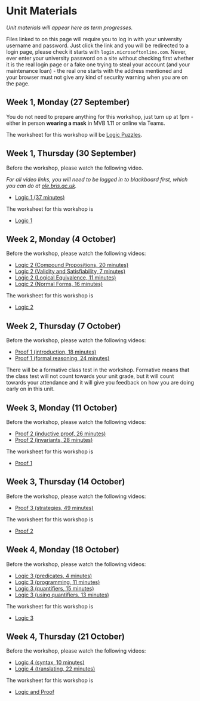 # Unit Materials

_Unit materials will appear here as term progresses._

Files linked to on this page will require you to log in with your university username and password. Just click the link and you will be redirected to a login page, please check it starts with `login.microsoftonline.com`. Never, ever enter your university password on a site without checking first whether it is the real login page or a fake one trying to steal your account (and your maintenance loan) - the real one starts with the address mentioned and your browser must not give any kind of security warning when you are on the page.

## Week 1, Monday (27 September)

You do not need to prepare anything for this workshop, just turn up at 1pm - either in person **wearing a mask** in MVB 1.11 or online via Teams.

The worksheet for this workshop will be [Logic Puzzles](https://uob.sharepoint.com/:b:/r/teams/UnitTeams-COMS10014-2021-22-TB-1-A/Class%20Materials/W0-WS.pdf).

## Week 1, Thursday (30 September)

Before the workshop, please watch the following video.

_For all video links, you will need to be logged in to blackboard first, which you can do at [ole.bris.ac.uk](ole.bris.ac.uk)._

  - [Logic 1 (37 minutes)](https://www.ole.bris.ac.uk/webapps/sofo-mediasite-content-BB60e83182c0bd4/Launcher.jsp?content_id=_5949643_1&course_id=_247724_1) 

The worksheet for this workshop is

  - [Logic 1](https://uob.sharepoint.com/:b:/r/teams/UnitTeams-COMS10014-2021-22-TB-1-A/Class%20Materials/logic-1-WS.pdf)

## Week 2, Monday (4 October)

Before the workshop, please watch the following videos:

  - [Logic 2 (Compound Propositions, 20 minutes)](https://www.ole.bris.ac.uk/webapps/sofo-mediasite-content-BB60e83182c0bd4/Launcher.jsp?content_id=_5949644_1&course_id=_247724_1)
  - [Logic 2 (Validity and Satisfiability, 7 minutes)](https://www.ole.bris.ac.uk/webapps/sofo-mediasite-content-BB60e83182c0bd4/Launcher.jsp?content_id=_5949645_1&course_id=_247724_1)
  - [Logic 2 (Logical Equivalence, 11 minutes)](https://www.ole.bris.ac.uk/webapps/sofo-mediasite-content-BB60e83182c0bd4/Launcher.jsp?content_id=_5949646_1&course_id=_247724_1)
  - [Logic 2 (Normal Forms, 16 minutes)](https://www.ole.bris.ac.uk/webapps/sofo-mediasite-content-BB60e83182c0bd4/Launcher.jsp?content_id=_5949647_1&course_id=_247724_1)

The worksheet for this workshop is

  - [Logic 2](https://uob.sharepoint.com/:b:/r/teams/UnitTeams-COMS10014-2021-22-TB-1-A/Class%20Materials/logic-2-WS.pdf)

## Week 2, Thursday (7 October)

Before the workshop, please watch the following videos:

  - [Proof 1 (introduction, 18 minutes)](https://www.ole.bris.ac.uk/webapps/sofo-mediasite-content-BB60e83182c0bd4/Launcher.jsp?content_id=_5949648_1&course_id=_247724_1)
  - [Proof 1 (formal reasoning, 24 minutes)](https://www.ole.bris.ac.uk/webapps/sofo-mediasite-content-BB60e83182c0bd4/Launcher.jsp?content_id=_5949649_1&course_id=_247724_1)

There will be a formative class test in the workshop. Formative means that the class test will not count towards your unit grade, but it will count towards your attendance and it will give you feedback on how you are doing early on in this unit.

## Week 3, Monday (11 October)

Before the workshop, please watch the following videos:

  - [Proof 2 (inductive proof, 26 minutes)](https://www.ole.bris.ac.uk/webapps/sofo-mediasite-content-BB60e83182c0bd4/Launcher.jsp?content_id=_5949650_1&course_id=_247724_1)
  - [Proof 2 (invariants, 28 minutes)](https://www.ole.bris.ac.uk/webapps/sofo-mediasite-content-BB60e83182c0bd4/Launcher.jsp?content_id=_5949651_1&course_id=_247724_1)

The worksheet for this workshop is

  - [Proof 1](https://uob.sharepoint.com/:b:/r/teams/UnitTeams-COMS10014-2021-22-TB-1-A/Class%20Materials/proof-1-WS.pdf)

## Week 3, Thursday (14 October)

Before the workshop, please watch the following videos:

  - [Proof 3 (strategies, 49 minutes)](https://www.ole.bris.ac.uk/webapps/sofo-mediasite-content-BB60e83182c0bd4/Launcher.jsp?content_id=_5949652_1&course_id=_247724_1)

The worksheet for this workshop is

  - [Proof 2](https://uob.sharepoint.com/:b:/r/teams/UnitTeams-COMS10014-2021-22-TB-1-A/Class%20Materials/proof-2-WS.pdf)

## Week 4, Monday (18 October)

Before the workshop, please watch the following videos:

  - [Logic 3 (predicates, 4 minutes)](https://www.ole.bris.ac.uk/webapps/sofo-mediasite-content-BB60e83182c0bd4/Launcher.jsp?content_id=_5949653_1&course_id=_247724_1)
  - [Logic 3 (programming, 11 minutes)](https://www.ole.bris.ac.uk/webapps/sofo-mediasite-content-BB60e83182c0bd4/Launcher.jsp?content_id=_5949654_1&course_id=_247724_1)
  - [Logic 3 (quantifiers, 15 minutes)](https://www.ole.bris.ac.uk/webapps/sofo-mediasite-content-BB60e83182c0bd4/Launcher.jsp?content_id=_5949655_1&course_id=_247724_1)
  - [Logic 3 (using quantifiers, 13 minutes)](https://www.ole.bris.ac.uk/webapps/sofo-mediasite-content-BB60e83182c0bd4/Launcher.jsp?content_id=_5949656_1&course_id=_247724_1)

The worksheet for this workshop is

  - [Logic 3](https://uob.sharepoint.com/:b:/r/teams/UnitTeams-COMS10014-2021-22-TB-1-A/Class%20Materials/logic-3-WS.pdf)

## Week 4, Thursday (21 October)

Before the workshop, please watch the following videos:

  - [Logic 4 (syntax, 10 minutes)](https://www.ole.bris.ac.uk/webapps/sofo-mediasite-content-BB60e83182c0bd4/Launcher.jsp?content_id=_5949657_1&course_id=_247724_1)
  - [Logic 4 (translating, 22 minutes)](https://www.ole.bris.ac.uk/webapps/sofo-mediasite-content-BB60e83182c0bd4/Launcher.jsp?content_id=_5949658_1&course_id=_247724_1)

The worksheet for this workshop is

  - [Logic and Proof](https://uob.sharepoint.com/:b:/r/teams/UnitTeams-COMS10014-2021-22-TB-1-A/Class%20Materials/logic-and-proof-WS.pdf)
